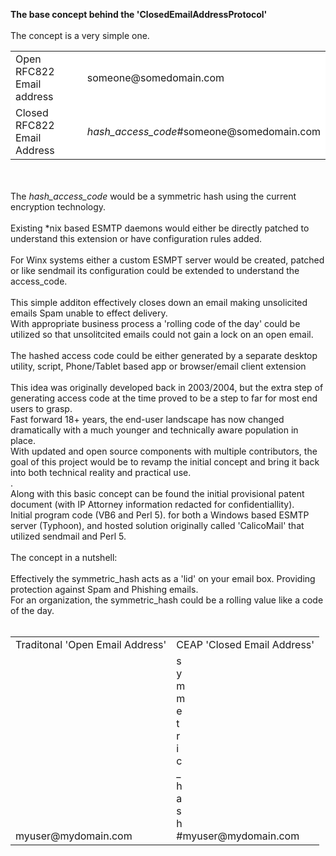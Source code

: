 <b>The base concept behind the 'ClosedEmailAddressProtocol' </b><br/>
<br/>
The concept is a very simple one. <br/>
<table>
 <tr>
  <td bgcolor="white" wrap=nowrap>Open RFC822 Email address</td><td bgcolor="white" wrap=nowrap>someone@somedomain.com </td>
 </tr>
 <tr>
 <td  bgcolor="white" wrap=nowrap>Closed RFC822 Email Address</td><td bgcolor="white" wrap=nowrap><i>hash_access_code</i>&#35;someone@somedomain.com</td>
 </tr>
</table>
<br/>
<br>
The <i>hash_access_code</i> would be a symmetric hash using the current encryption technology.<br/>
<br/>
Existing *nix based ESMTP daemons would either be directly patched to understand this extension or have configuration rules added.<br/>
<br/>
For Winx systems either a custom ESMPT server would be created, patched or like sendmail its configuration could be extended to understand the access_code.<br/>
<br/>
This simple additon effectively closes down an email making unsolicited emails Spam unable to effect delivery.<br/>
With appropriate business process a 'rolling code of the day' could be utilized so that unsolitcited emails could not gain a lock on an open email.<br/>
<br/>
The hashed access code could be either generated by a separate desktop utility, script, Phone/Tablet based app or browser/email client extension<br/>
<br/>
This idea was originally developed back in 2003/2004, but the extra step of generating access code at the time proved to be a step to far for most end users to grasp.<br/>
Fast forward 18+ years, the end-user landscape has now changed dramatically with a much younger and technically aware population in place.<br/>
With updated and open source components with multiple contributors, the goal of this project would be to revamp the initial concept and bring it back into both technical
reality and practical use.<br/>.
<br/>
Along with this basic concept can be found the initial provisional patent document (with IP Attorney information redacted for confidentiallity). <br/>
Initial program code (VB6 and Perl 5). for both a Windows based ESMTP server (Typhoon), and hosted solution originally called 'CalicoMail' that utilized sendmail and Perl 5.<br/>

<br/>
The concept in a nutshell:<br/>
<br/>
Effectively the symmetric_hash acts as a 'lid' on your email box. Providing protection against Spam and Phishing emails.<br/>
For an organization, the symmetric_hash could be a rolling value like a code of the day.<br/>
<br/>
<table>
<tr><td wrap=nowrap valign=top>Traditonal 'Open Email Address'</td><td wrap=nowrap valign=top>CEAP 'Closed Email Address'</td></tr>
<tr><td wrap=nowrap valign=bottom>myuser@mydomain.com</td><td wrap=nowrap valign=top>s<br/>
                                                                        y<br/>
                                                                        m<br/>
                                                                        m<br/>
                                                                        e<br/>
                                                                        t<br/>
                                                                        r<br/>
                                                                        i<br/>
                                                                        c<br/>
                                                                        _<br/>
                                                                        h<br/>
                                                                        a<br/>
                                                                        s<br/>
                                                                        h<br/>#myuser@mydomain.com</td></tr>
</table>
